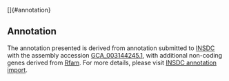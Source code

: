 []{#annotation}

Annotation
----------

The annotation presented is derived from annotation submitted to
[INSDC](http://www.insdc.org) with the assembly accession
[GCA\_003144245.1](http://www.ebi.ac.uk/ena/data/view/GCA_003144245.1),
with additional non-coding genes derived from
[Rfam](http://rfam.xfam.org/). For more details, please visit [INSDC
annotation
import](http://ensemblgenomes.org/info/data/insdc_annotation).
